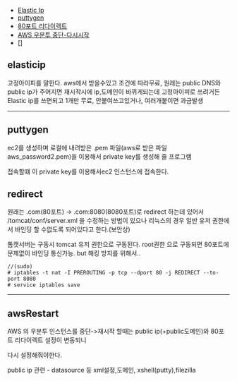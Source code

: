 - [Elastic Ip](#elasticip)
- [puttygen](#puttygen)
- [80포트 리다이렉트](#redirect)
- [AWS 우분투 중단-다시시작](#awsrestart)
- []
## elasticip

고정아이피를 말한다. aws에서 받을수있고 조건에 따라무료, 원래는 public DNS와 public ip가 주어지면 재시작시에
ip,도메인이 바뀌게되는데 고정아이피로 쓰려거든 Elastic ip를 쓰면되고 1개만 무료, 안붙여쓰고있거나, 여러개붙이면 과금발생

---

## puttygen

ec2를 생성하며 로컬에 내려받은 .pem 파일(aws로 받은 파일 aws_password2.pem)을 이용해서 private key를 생성해 줄 프로그램

접속할떄 이 private key를 이용해서ec2 인스턴스에 접속한다.

## redirect

원래는 .com(80포트) -> .com:8080(8080포트)로 redirect 하는데 있어서 /tomcat/conf/server.xml 을 수정하는 방법이 있으나 리눅스의 경우 일반 유저 권한에서 바인딩 할 수없도록 되어있다고 한다.(보안상)

톰캣서버는 구동시 tomcat 유저 권한으로 구동된다.
root권한 으로 구동되면 80포트에 문제없이 바인딩 통신가능. but 해킹 방지를 위해서..


```
//(sudo)
# iptables -t nat -I PREROUTING -p tcp --dport 80 -j REDIRECT --to-port 8080
# service iptables save
```
---

## awsRestart

AWS 의 우분투 인스턴스를 중단->재시작 할때는 public ip(+public도메인)와 80포트 리다이렉트 설정이 변동되니

다시 설정해줘야한다.

public ip 관련 - datasource 등 xml설정,도메인, xshell(putty),filezilla

